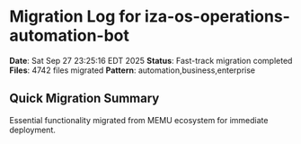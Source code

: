 # Migration Log for iza-os-operations-automation-bot

**Date**: Sat Sep 27 23:25:16 EDT 2025
**Status**: Fast-track migration completed
**Files**:     4742 files migrated
**Pattern**: automation,business,enterprise

## Quick Migration Summary
Essential functionality migrated from MEMU ecosystem for immediate deployment.
